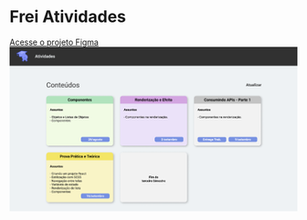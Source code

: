 # Frei Atividades

[Acesse o projeto Figma](https://www.figma.com/design/j94fNiZwqgkXa9Bp0BCjsC/Atividades?node-id=0-1&t=VQFGTJq1uC5VcK1a-1)
![](./assets/atividades.png)